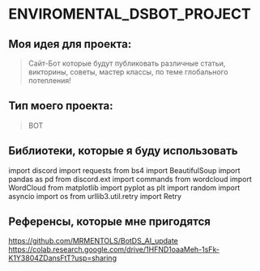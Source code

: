 # ENVIROMENTAL_DSBOT_PROJECT
## Моя идея для проекта:
> Сайт-Бот которые будут публиковать различные статьи, викторины, советы, мастер классы, по теме глобального потепления!
## Тип моего проекта:
> BOT

## Библиотеки, которые я буду использовать
import discord
import requests
from bs4 import BeautifulSoup
import pandas as pd
from discord.ext import commands
from wordcloud import WordCloud
from matplotlib import pyplot as plt
import random
import asyncio
import os 
from urllib3.util.retry import Retry

## Референсы, которые мне пригодятся
https://github.com/MRMENTOLS/BotDS_AI_update
https://colab.research.google.com/drive/1HFND1oaaMeh-1sFk-K1Y3804ZDansFtT?usp=sharing
